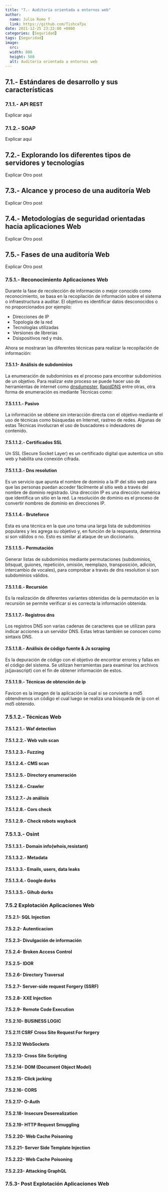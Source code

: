```yaml
---
title: "7.- Auditoría orientada a entornos web"
author: 
  name: Julio Romo T
  link: https://github.com/TishcaTpx
date: 2021-12-25 23:22:00 +0800
categories: [Seguridad]
tags: [Seguridad]
image:
  src: 
  width: 800
  height: 500
  alt: Auditoría orientada a entornos web
---
```


## 7.1.- Estándares de desarrollo y sus características

### 7.1.1.- API REST

Explicar aqui

### 7.1.2.- SOAP

Explicar aqui

## 7.2.- Explorando los diferentes tipos de servidores y tecnologías

Explicar Otro post

## 7.3.- Alcance y proceso de una auditoría Web

Explicar Otro post

## 7.4.- Metodologías de seguridad orientadas hacia aplicaciones Web

Explicar Otro post

## 7.5.- Fases de una auditoría Web

Explicar Otro post

### 7.5.1.- Reconocimiento Aplicaciones Web

Durante la fase de recolección de información o mejor conocido como reconocimiento, se basa en la recopilación de información sobre el sistema o infraestructura a auditar. El objetivo es identificar datos desconocidos o no proporcionados por ejemplo:

* Direcciones de IP
* Topología de la red
* Tecnologías utilizadas
* Versiones de librerias
* Dsispositivos red y más.

Ahora se mostraran las diferentes técnicas para realizar la recopilación de información:

#### 7.5.1.1- Análisis de subdominios

La enumeración de subdominios es el proceso para encontrar subdominios de un objetivo.
Para realizar este proceso se puede hacer uso de herramientas de internet como [dnsdumpster](https://dnsdumpster.com/), [RapidDNS](https://rapiddns.io/) entre otras, otra forma de enumeración es mediante Técnicas como:

#### 7.5.1.1.1.- Pasivo

La información se obtiene sin interacción directa con el objetivo mediante el uso de técnicas como búsquedas en Internet, rastreo de redes. Algunas de estas Técnicas involucran el uso de buscadores o indexadores de contenido.

#### 7.5.1.1.2.- Certificados SSL

Un SSL (Secure Socket Layer) es un certificado digital que autentica un sitio web y habilita una conexión cifrada.

#### 7.5.1.1.3.- Dns resolution

Es un servicio que apunta el nombre de dominio a la IP del sitio web para que las personas puedan acceder fácilmente al sitio web a través del nombre de dominio registrado. Una dirección IP es una dirección numérica que identifica un sitio en la red. La resolución de dominio es el proceso de convertir nombres de dominio en direcciones IP.

#### 7.5.1.1.4.- Bruteforce

Esta es una técnica en la que uno toma una larga lista de subdominios populares y les agrega su objetivo y, en función de la respuesta, determina si son válidos o no. Esto es similar al ataque de un diccionario.

#### 7.5.1.1.5.- Permutación

Generar listas de subdominios mediante permutaciones (subdominios, bitsquat, guiones, repetición, omisión, reemplazo, transposición, adición, intercambio de vocales), para   comprobar a través de dns resolution si son subdominios válidos.

#### 7.5.1.1.6.- Recursión

Es la realización de diferentes variantes obtenidas de la permutación en la recursión se permite verificar si es correcta la información obtenida.

#### 7.5.1.1.7.- Registros dns

Los registros DNS son varias cadenas de caracteres que se utilizan para indicar acciones a un servidor DNS. Estas letras también se conocen como sintaxis DNS.

#### 7.5.1.1.8.- Análisis de código fuente & Js scraping

Es la depuración de código con el objetivo de encontrar errores y fallas en el código del sistema.
Se utilizan herramientas para examinar los archivos js(javascript) con el fin de obtener información de estos.

#### 7.5.1.1.9.- Técnicas de obtención de ip

Favicon es la imagen de la aplicación la cual si se convierte a md5 obtendremos un código el cual luego se realiza una búsqueda de ip con el md5 obtenido.

### 7.5.1.2.- Técnicas Web

#### 7.5.1.2.1.- Waf detection

#### 7.5.1.2.2.- Web vuln scan

#### 7.5.1.2.3.- Fuzzing

#### 7.5.1.2.4.- CMS scan

#### 7.5.1.2.5.- Directory enumeración

#### 7.5.1.2.6.- Crawler

#### 7.5.1.2.7.- Js análisis

#### 7.5.1.2.8.- Cors check

#### 7.5.1.2.9.- Check robots wayback

### 7.5.1.3.- Osint

#### 7.5.1.3.1.- Domain info(whois,resistant)

#### 7.5.1.3.2.- Metadata

#### 7.5.1.3.3.- Emails, users, data leaks

#### 7.5.1.3.4.- Google dorks

#### 7.5.1.3.5.- Gihub dorks

### 7.5.2 Explotación Aplicaciones Web

#### 7.5.2.1- SQL Injection

#### 7.5.2.2- Autenticacion

#### 7.5.2.3- Divulgación de información

#### 7.5.2.4- Broken Access Control

#### 7.5.2.5- IDOR

#### 7.5.2.6- Directory Traversal

#### 7.5.2.7- Server-side request Forgery (SSRF)

#### 7.5.2.8- XXE Injection

#### 7.5.2.9- Remote Code Execution

#### 7.5.2.10- BUSINESS LOGIC

#### 7.5.2.11 CSRF Cross Site Request For forgery

#### 7.5.2.12 WebSockets

#### 7.5.2.13- Cross Site Scripting

#### 7.5.2.14- DOM (Document Object Model)

#### 7.5.2.15- Click jacking

#### 7.5.2.16- CORS

#### 7.5.2.17- O-Auth

#### 7.5.2.18- Insecure Deserealization

#### 7.5.2.19- HTTP Request Smuggling

#### 7.5.2.20- Web Cache Poisoning

#### 7.5.2.21- Server Side Template Injection

#### 7.5.2.22- Web Cache Poisoning

#### 7.5.2.23- Attacking GraphQL

### 7.5.3- Post Explotación Aplicaciones Web
